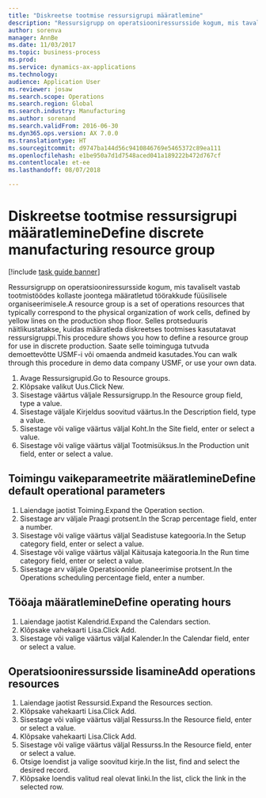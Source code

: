 ```yaml
--- 
title: "Diskreetse tootmise ressursigrupi määratlemine"
description: "Ressursigrupp on operatsiooniressursside kogum, mis tavaliselt vastab tootmistöödes kollaste joontega määratletud töörakkude füüsilisele organiseerimisele."
author: sorenva
manager: AnnBe
ms.date: 11/03/2017
ms.topic: business-process
ms.prod: 
ms.service: dynamics-ax-applications
ms.technology: 
audience: Application User
ms.reviewer: josaw
ms.search.scope: Operations
ms.search.region: Global
ms.search.industry: Manufacturing
ms.author: sorenand
ms.search.validFrom: 2016-06-30
ms.dyn365.ops.version: AX 7.0.0
ms.translationtype: HT
ms.sourcegitcommit: d9747ba144d56c9410846769e5465372c89ea111
ms.openlocfilehash: e1be950a7d1d7548aced041a189222b472d767cf
ms.contentlocale: et-ee
ms.lasthandoff: 08/07/2018

---
```

# <a name="define-discrete-manufacturing-resource-group"></a><span data-ttu-id="ebc8f-103">Diskreetse tootmise ressursigrupi määratlemine</span><span class="sxs-lookup"><span data-stu-id="ebc8f-103">Define discrete manufacturing resource group</span></span>

[!include [task guide banner](../../includes/task-guide-banner.md)]

<span data-ttu-id="ebc8f-104">Ressursigrupp on operatsiooniressursside kogum, mis tavaliselt vastab tootmistöödes kollaste joontega määratletud töörakkude füüsilisele organiseerimisele.</span><span class="sxs-lookup"><span data-stu-id="ebc8f-104">A resource group is a set of operations resources that typically correspond to the physical organization of work cells, defined by yellow lines on the production shop floor.</span></span> <span data-ttu-id="ebc8f-105">Selles protseduuris näitlikustatakse, kuidas määratleda diskreetses tootmises kasutatavat ressursigruppi.</span><span class="sxs-lookup"><span data-stu-id="ebc8f-105">This procedure shows you how to define a resource group for use in discrete production.</span></span> <span data-ttu-id="ebc8f-106">Saate selle toiminguga tutvuda demoettevõtte USMF-i või omaenda andmeid kasutades.</span><span class="sxs-lookup"><span data-stu-id="ebc8f-106">You can walk through this procedure in demo data company USMF, or use your own data.</span></span>

1. <span data-ttu-id="ebc8f-107">Avage Ressursigrupid.</span><span class="sxs-lookup"><span data-stu-id="ebc8f-107">Go to Resource groups.</span></span>
2. <span data-ttu-id="ebc8f-108">Klõpsake valikut Uus.</span><span class="sxs-lookup"><span data-stu-id="ebc8f-108">Click New.</span></span>
3. <span data-ttu-id="ebc8f-109">Sisestage väärtus väljale Ressursigrupp.</span><span class="sxs-lookup"><span data-stu-id="ebc8f-109">In the Resource group field, type a value.</span></span>
4. <span data-ttu-id="ebc8f-110">Sisestage väljale Kirjeldus soovitud väärtus.</span><span class="sxs-lookup"><span data-stu-id="ebc8f-110">In the Description field, type a value.</span></span>
5. <span data-ttu-id="ebc8f-111">Sisestage või valige väärtus väljal Koht.</span><span class="sxs-lookup"><span data-stu-id="ebc8f-111">In the Site field, enter or select a value.</span></span>
6. <span data-ttu-id="ebc8f-112">Sisestage või valige väärtus väljal Tootmisüksus.</span><span class="sxs-lookup"><span data-stu-id="ebc8f-112">In the Production unit field, enter or select a value.</span></span>

## <a name="define-default-operational-parameters"></a><span data-ttu-id="ebc8f-113">Toimingu vaikeparameetrite määratlemine</span><span class="sxs-lookup"><span data-stu-id="ebc8f-113">Define default operational parameters</span></span>
1. <span data-ttu-id="ebc8f-114">Laiendage jaotist Toiming.</span><span class="sxs-lookup"><span data-stu-id="ebc8f-114">Expand the Operation section.</span></span>
2. <span data-ttu-id="ebc8f-115">Sisestage arv väljale Praagi protsent.</span><span class="sxs-lookup"><span data-stu-id="ebc8f-115">In the Scrap percentage field, enter a number.</span></span>
3. <span data-ttu-id="ebc8f-116">Sisestage või valige väärtus väljal Seadistuse kategooria.</span><span class="sxs-lookup"><span data-stu-id="ebc8f-116">In the Setup category field, enter or select a value.</span></span>
4. <span data-ttu-id="ebc8f-117">Sisestage või valige väärtus väljal Käitusaja kategooria.</span><span class="sxs-lookup"><span data-stu-id="ebc8f-117">In the Run time category field, enter or select a value.</span></span>
5. <span data-ttu-id="ebc8f-118">Sisestage arv väljale Operatsioonide planeerimise protsent.</span><span class="sxs-lookup"><span data-stu-id="ebc8f-118">In the Operations scheduling percentage field, enter a number.</span></span>

## <a name="define-operating-hours"></a><span data-ttu-id="ebc8f-119">Tööaja määratlemine</span><span class="sxs-lookup"><span data-stu-id="ebc8f-119">Define operating hours</span></span>
1. <span data-ttu-id="ebc8f-120">Laiendage jaotist Kalendrid.</span><span class="sxs-lookup"><span data-stu-id="ebc8f-120">Expand the Calendars section.</span></span>
2. <span data-ttu-id="ebc8f-121">Klõpsake vahekaarti Lisa.</span><span class="sxs-lookup"><span data-stu-id="ebc8f-121">Click Add.</span></span>
3. <span data-ttu-id="ebc8f-122">Sisestage või valige väärtus väljal Kalender.</span><span class="sxs-lookup"><span data-stu-id="ebc8f-122">In the Calendar field, enter or select a value.</span></span>

## <a name="add-operations-resources"></a><span data-ttu-id="ebc8f-123">Operatsiooniressursside lisamine</span><span class="sxs-lookup"><span data-stu-id="ebc8f-123">Add operations resources</span></span>
1. <span data-ttu-id="ebc8f-124">Laiendage jaotist Ressursid.</span><span class="sxs-lookup"><span data-stu-id="ebc8f-124">Expand the Resources section.</span></span>
2. <span data-ttu-id="ebc8f-125">Klõpsake vahekaarti Lisa.</span><span class="sxs-lookup"><span data-stu-id="ebc8f-125">Click Add.</span></span>
3. <span data-ttu-id="ebc8f-126">Sisestage või valige väärtus väljal Ressurss.</span><span class="sxs-lookup"><span data-stu-id="ebc8f-126">In the Resource field, enter or select a value.</span></span>
4. <span data-ttu-id="ebc8f-127">Klõpsake vahekaarti Lisa.</span><span class="sxs-lookup"><span data-stu-id="ebc8f-127">Click Add.</span></span>
5. <span data-ttu-id="ebc8f-128">Sisestage või valige väärtus väljal Ressurss.</span><span class="sxs-lookup"><span data-stu-id="ebc8f-128">In the Resource field, enter or select a value.</span></span>
6. <span data-ttu-id="ebc8f-129">Otsige loendist ja valige soovitud kirje.</span><span class="sxs-lookup"><span data-stu-id="ebc8f-129">In the list, find and select the desired record.</span></span>
7. <span data-ttu-id="ebc8f-130">Klõpsake loendis valitud real olevat linki.</span><span class="sxs-lookup"><span data-stu-id="ebc8f-130">In the list, click the link in the selected row.</span></span>


